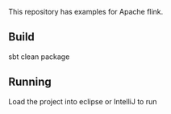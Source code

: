 This repository has examples for Apache flink. 

## Build

sbt clean package

## Running

Load the project into eclipse or IntelliJ to run

